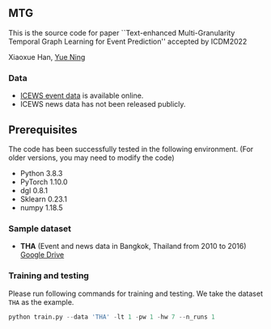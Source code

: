 ## MTG
This is the source code for paper ``Text-enhanced Multi-Granularity Temporal Graph
Learning for Event Prediction'' accepted by ICDM2022

Xiaoxue Han, [Yue Ning](https://yue-ning.github.io/)

### Data
- [ICEWS event data](https://dataverse.harvard.edu/dataset.xhtml?persistentId=doi:10.7910/DVN/28075 "ICEWS event data") is available online.
- ICEWS news data has not been released publicly. 

## Prerequisites
The code has been successfully tested in the following environment. (For older versions, you may need to modify the code)
- Python 3.8.3
- PyTorch 1.10.0
- dgl 0.8.1
- Sklearn 0.23.1
- numpy 1.18.5

### Sample dataset
- **THA** (Event and news data in Bangkok, Thailand from 2010 to 2016) [Google Drive](https://drive.google.com/drive/folders/1xiZ5g90v5s33VcaCLeeJawMEb5-2BXez)

### Training and testing
Please run following commands for training and testing. We take the dataset `THA` as the example.
```python
python train.py --data 'THA' -lt 1 -pw 1 -hw 7 --n_runs 1 
```
<!-- ## Cite

Please cite our paper if you find this code useful for your research:

```
@inproceedings{deng2019learning,
  title={Learning Dynamic Context Graphs for Predicting Social Events},
  author={Deng, Songgaojun and Rangwala, Huzefa and Ning, Yue},
  booktitle={Proceedings of the 25th ACM SIGKDD International Conference on Knowledge Discovery \& Data Mining},
  pages={1007--1016},
  year={2019}
}
``` -->
